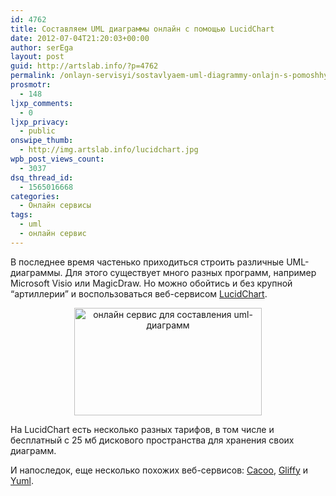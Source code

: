 ```yaml
---
id: 4762
title: Составляем UML диаграммы онлайн с помощью LucidChart
date: 2012-07-04T21:20:03+00:00
author: serEga
layout: post
guid: http://artslab.info/?p=4762
permalink: /onlayn-servisyi/sostavlyaem-uml-diagrammy-onlajn-s-pomoshhyu-lucidchart/
prosmotr:
  - 148
ljxp_comments:
  - 0
ljxp_privacy:
  - public
onswipe_thumb:
  - http://img.artslab.info/lucidchart.jpg
wpb_post_views_count:
  - 3037
dsq_thread_id:
  - 1565016668
categories:
  - Онлайн сервисы
tags:
  - uml
  - онлайн сервис
---
```

В последнее время частенько приходиться строить различные UML-диаграммы. Для этого существует много разных программ, например Microsoft Visio или MagicDraw. Но можно обойтись и без крупной &#8220;артиллерии&#8221; и воспользоваться веб-сервисом [LucidChart](https://www.lucidchart.com/). 

<center>
  <a href="http://img.artslab.info/lucidchart.jpg"><img src="http://img.artslab.info/lucidchart-300x172.jpg" alt="онлайн сервис для составления uml-диаграмм" title="lucidchart" width="300" height="172" class="aligncenter size-medium wp-image-4763" srcset="http://img.artslab.info/lucidchart-300x172.jpg 300w, http://img.artslab.info/lucidchart.jpg 1011w" sizes="(max-width: 300px) 100vw, 300px" /></a>
</center>

На LucidChart есть несколько разных тарифов, в том числе и бесплатный с 25 мб дискового пространства для хранения своих диаграмм.

И напоследок, еще несколько похожих веб-сервисов: [Cacoo](https://cacoo.com/), [Gliffy](http://www.gliffy.com/uses/uml-software/) и [Yuml](http://yuml.me/).